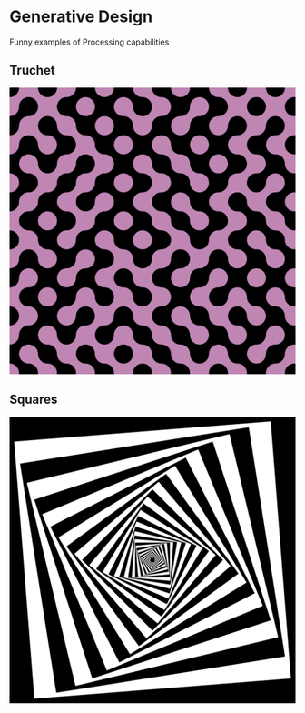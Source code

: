 # Generative Design

Funny examples of Processing capabilities

## Truchet

![Truchet](truchet/truchet.png)


## Squares

![Squares](squares/squares.png)
